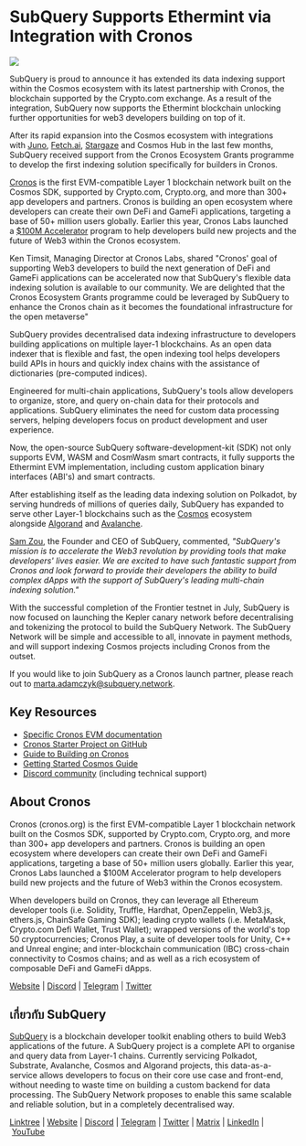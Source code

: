 # SubQuery Supports Ethermint via Integration with Cronos

![](https://miro.medium.com/max/1400/0*fisvq1g9Z-XDgJED)

SubQuery is proud to announce it has extended its data indexing support within the Cosmos ecosystem with its latest partnership with Cronos, the blockchain supported by the Crypto.com exchange. As a result of the integration, SubQuery now supports the Ethermint blockchain unlocking further opportunities for web3 developers building on top of it.

After its rapid expansion into the Cosmos ecosystem with integrations with [Juno](./20220609-juno-cosmos.md), [Fetch.ai](./20220719-fetch.md), [Stargaze](./20220726-stargaze.md) and Cosmos Hub in the last few months, SubQuery received support from the Cronos Ecosystem Grants programme to develop the first indexing solution specifically for builders in Cronos.

[Cronos](https://cronos.org/) is the first EVM-compatible Layer 1 blockchain network built on the Cosmos SDK, supported by Crypto.com, Crypto.org, and more than 300+ app developers and partners. Cronos is building an open ecosystem where developers can create their own DeFi and GameFi applications, targeting a base of 50+ million users globally. Earlier this year, Cronos Labs launched a [$100M Accelerator](https://cronos.org/accelerators) program to help developers build new projects and the future of Web3 within the Cronos ecosystem.

Ken Timsit, Managing Director at Cronos Labs, shared "Cronos' goal of supporting Web3 developers to build the next generation of DeFi and GameFi applications can be accelerated now that SubQuery's flexible data indexing solution is available to our community. We are delighted that the Cronos Ecosystem Grants programme could be leveraged by SubQuery to enhance the Cronos chain as it becomes the foundational infrastructure for the open metaverse"

SubQuery provides decentralised data indexing infrastructure to developers building applications on multiple layer-1 blockchains. As an open data indexer that is flexible and fast, the open indexing tool helps developers build APIs in hours and quickly index chains with the assistance of dictionaries (pre-computed indices).

Engineered for multi-chain applications, SubQuery's tools allow developers to organize, store, and query on-chain data for their protocols and applications. SubQuery eliminates the need for custom data processing servers, helping developers focus on product development and user experience.

Now, the open-source SubQuery software-development-kit (SDK) not only supports EVM, WASM and CosmWasm smart contracts, it fully supports the Ethermint EVM implementation, including custom application binary interfaces (ABI's) and smart contracts.

After establishing itself as the leading data indexing solution on Polkadot, by serving hundreds of millions of queries daily, SubQuery has expanded to serve other Layer-1 blockchains such as the [Cosmos](./20220909-cosmoshub.md) ecosystem alongside [Algorand](./20220713-algorand.md) and [Avalanche](./20220321-avalache.md).

[Sam Zou](https://twitter.com/zoujialiu), the Founder and CEO of SubQuery, commented, *"SubQuery's mission is to accelerate the Web3 revolution by providing tools that make developers' lives easier. We are excited to have such fantastic support from Cronos and look forward to provide their developers the ability to build complex dApps with the support of SubQuery's leading multi-chain indexing solution."*

With the successful completion of the Frontier testnet in July, SubQuery is now focused on launching the Kepler canary network before decentralising and tokenizing the protocol to build the SubQuery Network. The SubQuery Network will be simple and accessible to all, innovate in payment methods, and will support indexing Cosmos projects including Cronos from the outset.

If you would like to join SubQuery as a Cronos launch partner, please reach out to marta.adamczyk@subquery.network.

## Key Resources

- [Specific Cronos EVM documentation](https://academy.subquery.network/build/cosmos-evm.html)
- [Cronos Starter Project on GitHub](https://github.com/subquery/cosmos-subql-starter/tree/main/Cronos/cronos-evm-starter)
- [Guide to Building on Cronos](https://crofam.me/devtips)
- [Getting Started Cosmos Guide](https://academy.subquery.network/quickstart/quickstart_chains/cosmos.html)
- [Discord community](https://discord.com/invite/subquery) (including technical support)

## About Cronos

Cronos (cronos.org) is the first EVM-compatible Layer 1 blockchain network built on the Cosmos SDK, supported by Crypto.com, Crypto.org, and more than 300+ app developers and partners. Cronos is building an open ecosystem where developers can create their own DeFi and GameFi applications, targeting a base of 50+ million users globally. Earlier this year, Cronos Labs launched a $100M Accelerator program to help developers build new projects and the future of Web3 within the Cronos ecosystem.

When developers build on Cronos, they can leverage all Ethereum developer tools (i.e. Solidity, Truffle, Hardhat, OpenZeppelin, Web3.js, ethers.js, ChainSafe Gaming SDK); leading crypto wallets (i.e. MetaMask, Crypto.com Defi Wallet, Trust Wallet); wrapped versions of the world's top 50 cryptocurrencies; Cronos Play, a suite of developer tools for Unity, C++ and Unreal engine; and inter-blockchain communication (IBC) cross-chain connectivity to Cosmos chains; and as well as a rich ecosystem of composable DeFi and GameFi dApps.

[Website](https://cronos.org/) | [Discord](https://discord.com/invite/pahqHz26q4) | [Telegram](https://t.me/Cryptoorg_Chain_Announcements) | [Twitter](https://twitter.com/cronos_chain)

## เกี่ยวกับ SubQuery

[SubQuery](https://subquery.network/) is a blockchain developer toolkit enabling others to build Web3 applications of the future. A SubQuery project is a complete API to organise and query data from Layer-1 chains. Currently servicing Polkadot, Substrate, Avalanche, Cosmos and Algorand projects, this data-as-a-service allows developers to focus on their core use case and front-end, without needing to waste time on building a custom backend for data processing. The SubQuery Network proposes to enable this same scalable and reliable solution, but in a completely decentralised way.

​​[Linktree](https://linktr.ee/subquerynetwork) | [Website](https://subquery.network/) | [Discord](https://discord.com/invite/78zg8aBSMG) | [Telegram](https://t.me/subquerynetwork) | [Twitter](https://twitter.com/subquerynetwork) | [Matrix](https://matrix.to/#/#subquery:matrix.org) | [LinkedIn](https://www.linkedin.com/company/subquery) | [YouTube](https://www.youtube.com/channel/UCi1a6NUUjegcLHDFLr7CqLw)
